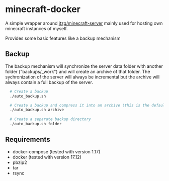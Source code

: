 # minecraft-docker

A simple wrapper around [itzg/minecraft-server](https://github.com/itzg/dockerfiles) mainly used for hosting own minecraft instances of myself.

Provides some basic features like a backup mechanism


## Backup

The backup mechanism will synchronize the server data folder with another folder ("backups/_work") and will create an archive of that folder. The sychronization of the server will always be incremental but the archive will always contain a full backup of the server.

```sh
  # Create a backup
  ./auto_backup.sh

  # Create a backup and compress it into an archive (this is the default mode. bz2. will be used)
  ./auto_backup.sh archive
  
  # Create a separate backup directory
  ./auto_backup.sh folder
```


## Requirements

- docker-compose (tested with version 1.17)
- docker (tested with version 17.12)
- pbzip2
- tar
- rsync
